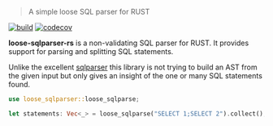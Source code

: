 > A simple loose SQL parser for RUST

[![build](https://img.shields.io/github/actions/workflow/status/squill-app/loose-sqlparser-rs/coverage.yml?style=for-the-badge)](https://github.com/squill-app/loose-sqlparser-rs/actions/workflows/coverage.yml)
[![codecov](https://img.shields.io/codecov/c/gh/squill-app/loose-sqlparser-rs/settings/badge.svg?token=PD2KZWGW8U&style=for-the-badge&logo=codecov)](https://codecov.io/github/squill-app/loose-sqlparser-rs)

**loose-sqlparser-rs** is a non-validating SQL parser for RUST. It provides support for parsing and splitting SQL
statements.

Unlike the excellent [sqlparser](https://crates.io/crates/sqlparser) this library is not trying to build an AST from
the given input but only gives an insight of the one or many SQL statements found.

```rust
use loose_sqlparser::loose_sqlparse;

let statements: Vec<_> = loose_sqlparse("SELECT 1;SELECT 2").collect();
```
